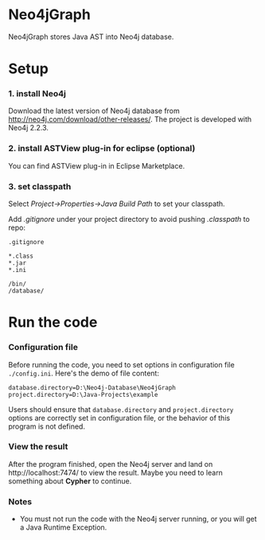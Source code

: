 # Neo4jGraph

Neo4jGraph stores Java AST into Neo4j database.

# Setup

### 1. install Neo4j

Download the latest version of Neo4j database from http://neo4j.com/download/other-releases/. 
The project is developed with Neo4j 2.2.3. 

### 2. install ASTView plug-in for eclipse (optional)

You can find ASTView plug-in in Eclipse Marketplace.

### 3. set classpath

Select _Project->Properties->Java Build Path_ to set your classpath.

Add _.gitignore_ under your project directory to avoid pushing _.classpath_ to repo:

	.gitignore
	
	*.class
	*.jar
	*.ini
	
	/bin/
	/database/

# Run the code

### Configuration file

Before running the code, you need to set options in configuration file `./config.ini`. Here's the demo of file content:

	database.directory=D:\Neo4j-Database\Neo4jGraph
	project.directory=D:\Java-Projects\example
	
Users should ensure that `database.directory` and `project.directory` options are correctly set in configuration file, or the behavior of this program is not defined.

### View the result

After the program finished, open the Neo4j server and land on http://localhost:7474/ to view the result. Maybe you need to learn something about **Cypher** to continue.

### Notes

+ You must not run the code with the Neo4j server running, or you will get a Java Runtime Exception.





